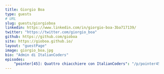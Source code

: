 ```yaml
---
title: Giorgio Boa
type: guests
# URL
slug: guests/giorgioboa
linkedin: https://www.linkedin.com/in/giorgio-boa-3ba717139/
twitter: "https://twitter.com/giorgio_boa"
github: https://github.com/gioboa
site: https://gioboa.github.io/
layout: "guestPage"
image: giorgio_boa.jpg
bio: "Admin di ItalianCoders"
episodes: 
    "pointer[45]: Quattro chiacchiere con ItalianCoders": "/p/pointer45-quattro-chiacchiere-con-italiancoders/"
---
```


